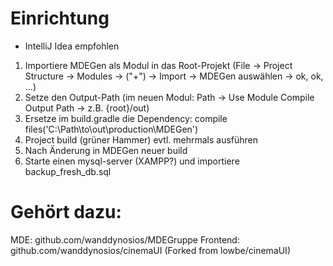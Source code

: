 # Einrichtung
* IntelliJ Idea empfohlen
1. Importiere MDEGen als Modul in das Root-Projekt (File -> Project Structure -> Modules -> ("+") -> Import -> MDEGen auswählen -> ok, ok, ...)
2. Setze den Output-Path (im neuen Modul: Path -> Use Module Compile Output Path -> z.B. {root}/out)
3. Ersetze im build.gradle die Dependency: compile files('C:\\Path\\to\\out\\production\\MDEGen')
4. Project build (grüner Hammer) evtl. mehrmals ausführen
5. Nach Änderung in MDEGen neuer build
6. Starte einen mysql-server (XAMPP?) und importiere backup_fresh_db.sql

# Gehört dazu:
MDE: github.com/wanddynosios/MDEGruppe
Frontend: github.com/wanddynosios/cinemaUI (Forked from lowbe/cinemaUI)
